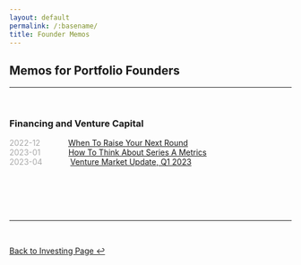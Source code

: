 ```yaml
---
layout: default
permalink: /:basename/
title: Founder Memos
---
```


## Memos for Portfolio Founders

----

<br/>

### Financing and Venture Capital

<!--
<span style="color:#A9A9A9;">2022-11</span> &emsp;&emsp;&emsp; [Macro Landscape, Q4 2022](/2022-11-macro-landscape)  
-->

<span style="color:#A9A9A9;">2022-12</span> &emsp;&emsp;&emsp; [When To Raise Your Next Round](/2022-12-when-to-raise)  
<span style="color:#A9A9A9;">2023-01</span> &emsp;&emsp;&emsp; [How To Think About Series A Metrics](/2023-01-series-a-metrics)  
<span style="color:#A9A9A9;">2023-04</span> &emsp;&emsp;&emsp; [Venture Market Update, Q1 2023](/2023-04-venture-market-update)  

<br/>
<br/>
<br/>
<br/>

----

<br/>

[Back to Investing Page ↩](/investing)

<br/>
<br/>
<br/>
